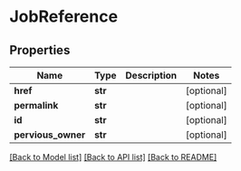 # JobReference

## Properties
Name | Type | Description | Notes
------------ | ------------- | ------------- | -------------
**href** | **str** |  | [optional] 
**permalink** | **str** |  | [optional] 
**id** | **str** |  | [optional] 
**pervious_owner** | **str** |  | [optional] 

[[Back to Model list]](../README.md#documentation-for-models) [[Back to API list]](../README.md#documentation-for-api-endpoints) [[Back to README]](../README.md)



